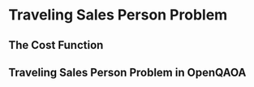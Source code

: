 # Traveling Sales Person Problem

## The Cost Function

## Traveling Sales Person Problem in OpenQAOA